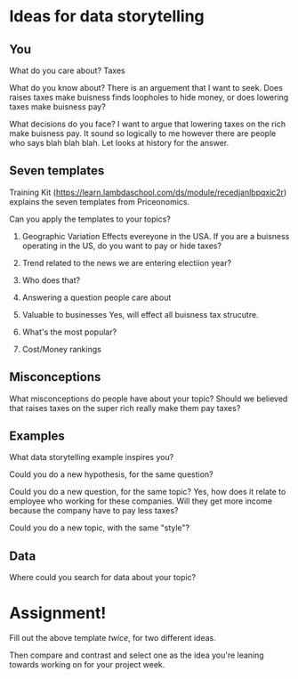 # Ideas for data storytelling

## You

What do you care about?
Taxes

What do you know about?
There is an arguement that I want to seek. Does raises taxes make buisness finds loopholes to hide money, or does lowering taxes make buisness pay?

What decisions do you face?
I want to argue that lowering taxes on the rich make buisness pay. It sound so logically to me however there are people who says blah blah blah. Let looks at history for the answer.

## Seven templates

Training Kit (https://learn.lambdaschool.com/ds/module/recedjanlbpqxic2r) explains the seven templates from Priceonomics.

Can you apply the templates to your topics? 

1. Geographic Variation
Effects evereyone in the USA. If you are a buisness operating in the US, do you want to pay or hide taxes?

2. Trend related to the news
we are entering electiion year? 

3. Who does that?


4. Answering a question people care about


5. Valuable to businesses
Yes, will effect all buisness tax strucutre.

6. What's the most popular?


7. Cost/Money rankings


## Misconceptions

What misconceptions do people have about your topic?
Should we believed that raises taxes on the super rich really make them pay taxes? 

## Examples

What data storytelling example inspires you?


Could you do a new hypothesis, for the same question?


Could you do a new question, for the same topic?
Yes, how does it relate to employee who working for these companies. Will they get more income because the company have to pay less taxes?

Could you do a new topic, with the same "style"?


## Data

Where could you search for data about your topic?


# Assignment!

Fill out the above template *twice*, for two different ideas.

Then compare and contrast and select one as the idea you're leaning towards
working on for your project week.
